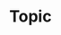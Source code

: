 ---
title: "Topic"
description: "We follows global trends in the business community, and the economy. Here you can learn about the most important and current trends and quickly dive into the topic that interests you."
--- 